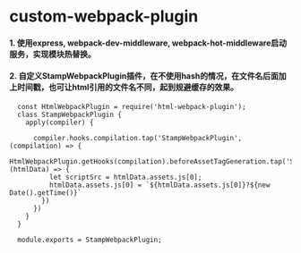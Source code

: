# custom-webpack-plugin



#### 1. 使用express, webpack-dev-middleware, webpack-hot-middleware启动服务，实现模块热替换。

#### 2. 自定义StampWebpackPlugin插件，在不使用hash的情况，在文件名后面加上时间戳，也可让html引用的文件名不同，起到规避缓存的效果。

```
  const HtmlWebpackPlugin = require('html-webpack-plugin');
  class StampWebpackPlugin {
    apply(compiler) {

      compiler.hooks.compilation.tap('StampWebpackPlugin', (compilation) => {
        HtmlWebpackPlugin.getHooks(compilation).beforeAssetTagGeneration.tap('StampWebpackPlugin',(htmlData) => {
          let scriptSrc = htmlData.assets.js[0];
          htmlData.assets.js[0] = `${htmlData.assets.js[0]}?${new Date().getTime()}`
        })
      })
    }
  }

  module.exports = StampWebpackPlugin;
```

